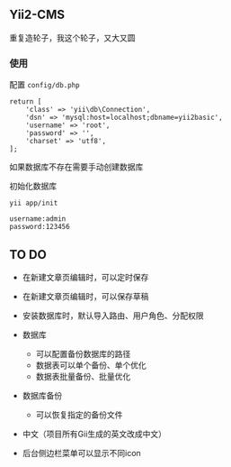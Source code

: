 ## Yii2-CMS

重复造轮子，我这个轮子，又大又圆

### 使用

配置 `config/db.php`
```
return [
    'class' => 'yii\db\Connection',
    'dsn' => 'mysql:host=localhost;dbname=yii2basic',
    'username' => 'root',
    'password' => '',
    'charset' => 'utf8',
];
```
如果数据库不存在需要手动创建数据库

初始化数据库
```
yii app/init
```

```
username:admin
password:123456
```


## TO DO


 - 在新建文章页编辑时，可以定时保存
 - 在新建文章页编辑时，可以保存草稿
 - 安装数据库时，默认导入路由、用户角色、分配权限
 
 - 数据库
    - 可以配置备份数据库的路径
    - 数据表可以单个备份、单个优化
    - 数据表批量备份、批量优化
    
 - 数据库备份
    - 可以恢复指定的备份文件

 - 中文（项目所有Gii生成的英文改成中文）
 - 后台侧边栏菜单可以显示不同icon